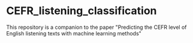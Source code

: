 # CEFR_listening_classification
This repository is a companion to the paper "Predicting the CEFR level of English listening texts with machine learning methods"
